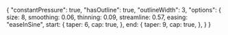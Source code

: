 {
  "constantPressure": true,
  "hasOutline": true,
  "outlineWidth": 3,
  "options": {
  size: 8,
  smoothing: 0.06,
  thinning: 0.09,
  streamline: 0.57,
  easing: "easeInSine",
  start: {
    taper: 6,
    cap: true,
  },
  end: {
    taper: 9,
    cap: true,
  },
}
}